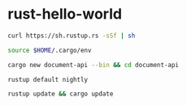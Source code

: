 # rust-hello-world
```sh
curl https://sh.rustup.rs -sSf | sh
```
```sh
source $HOME/.cargo/env
```
```sh
cargo new document-api --bin && cd document-api
```
```sh
rustup default nightly
```
```sh
rustup update && cargo update
```
